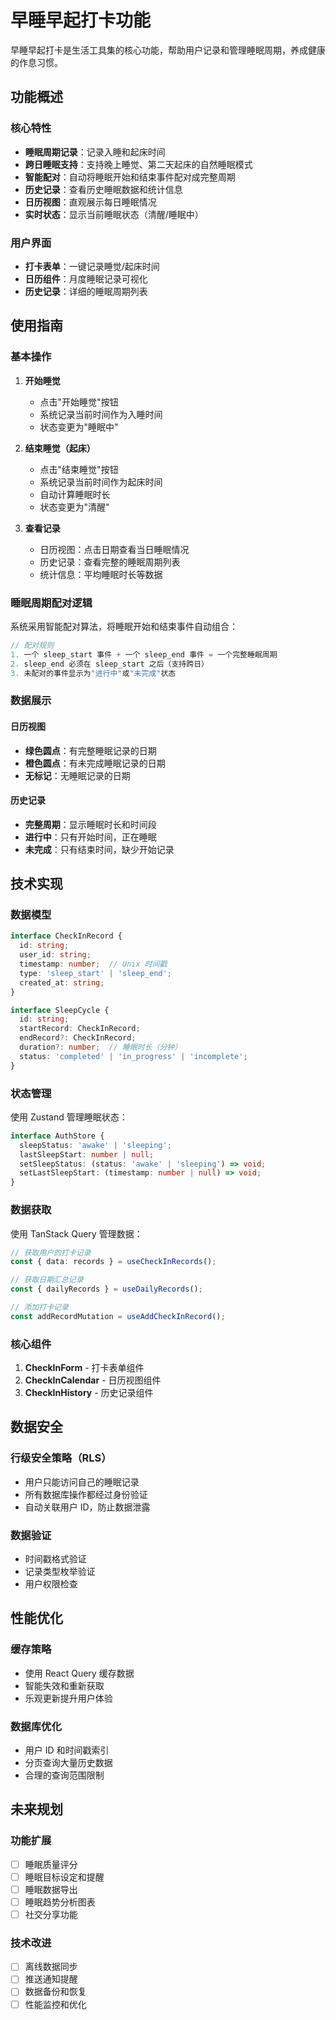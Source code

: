 # 早睡早起打卡功能

早睡早起打卡是生活工具集的核心功能，帮助用户记录和管理睡眠周期，养成健康的作息习惯。

## 功能概述

### 核心特性
- **睡眠周期记录**：记录入睡和起床时间
- **跨日睡眠支持**：支持晚上睡觉、第二天起床的自然睡眠模式
- **智能配对**：自动将睡眠开始和结束事件配对成完整周期
- **历史记录**：查看历史睡眠数据和统计信息
- **日历视图**：直观展示每日睡眠情况
- **实时状态**：显示当前睡眠状态（清醒/睡眠中）

### 用户界面
- **打卡表单**：一键记录睡觉/起床时间
- **日历组件**：月度睡眠记录可视化
- **历史记录**：详细的睡眠周期列表

## 使用指南

### 基本操作

1. **开始睡觉**
   - 点击"开始睡觉"按钮
   - 系统记录当前时间作为入睡时间
   - 状态变更为"睡眠中"

2. **结束睡觉（起床）**
   - 点击"结束睡觉"按钮
   - 系统记录当前时间作为起床时间
   - 自动计算睡眠时长
   - 状态变更为"清醒"

3. **查看记录**
   - 日历视图：点击日期查看当日睡眠情况
   - 历史记录：查看完整的睡眠周期列表
   - 统计信息：平均睡眠时长等数据

### 睡眠周期配对逻辑

系统采用智能配对算法，将睡眠开始和结束事件自动组合：

```typescript
// 配对规则
1. 一个 sleep_start 事件 + 一个 sleep_end 事件 = 一个完整睡眠周期
2. sleep_end 必须在 sleep_start 之后（支持跨日）
3. 未配对的事件显示为"进行中"或"未完成"状态
```

### 数据展示

#### 日历视图
- **绿色圆点**：有完整睡眠记录的日期
- **橙色圆点**：有未完成睡眠记录的日期
- **无标记**：无睡眠记录的日期

#### 历史记录
- **完整周期**：显示睡眠时长和时间段
- **进行中**：只有开始时间，正在睡眠
- **未完成**：只有结束时间，缺少开始记录

## 技术实现

### 数据模型

```typescript
interface CheckInRecord {
  id: string;
  user_id: string;
  timestamp: number;  // Unix 时间戳
  type: 'sleep_start' | 'sleep_end';
  created_at: string;
}

interface SleepCycle {
  id: string;
  startRecord: CheckInRecord;
  endRecord?: CheckInRecord;
  duration?: number;  // 睡眠时长（分钟）
  status: 'completed' | 'in_progress' | 'incomplete';
}
```

### 状态管理

使用 Zustand 管理睡眠状态：

```typescript
interface AuthStore {
  sleepStatus: 'awake' | 'sleeping';
  lastSleepStart: number | null;
  setSleepStatus: (status: 'awake' | 'sleeping') => void;
  setLastSleepStart: (timestamp: number | null) => void;
}
```

### 数据获取

使用 TanStack Query 管理数据：

```typescript
// 获取用户的打卡记录
const { data: records } = useCheckInRecords();

// 获取日期汇总记录
const { dailyRecords } = useDailyRecords();

// 添加打卡记录
const addRecordMutation = useAddCheckInRecord();
```

### 核心组件

1. **CheckInForm** - 打卡表单组件
2. **CheckInCalendar** - 日历视图组件
3. **CheckInHistory** - 历史记录组件

## 数据安全

### 行级安全策略（RLS）
- 用户只能访问自己的睡眠记录
- 所有数据库操作都经过身份验证
- 自动关联用户 ID，防止数据泄露

### 数据验证
- 时间戳格式验证
- 记录类型枚举验证
- 用户权限检查

## 性能优化

### 缓存策略
- 使用 React Query 缓存数据
- 智能失效和重新获取
- 乐观更新提升用户体验

### 数据库优化
- 用户 ID 和时间戳索引
- 分页查询大量历史数据
- 合理的查询范围限制

## 未来规划

### 功能扩展
- [ ] 睡眠质量评分
- [ ] 睡眠目标设定和提醒
- [ ] 睡眠数据导出
- [ ] 睡眠趋势分析图表
- [ ] 社交分享功能

### 技术改进
- [ ] 离线数据同步
- [ ] 推送通知提醒
- [ ] 数据备份和恢复
- [ ] 性能监控和优化 